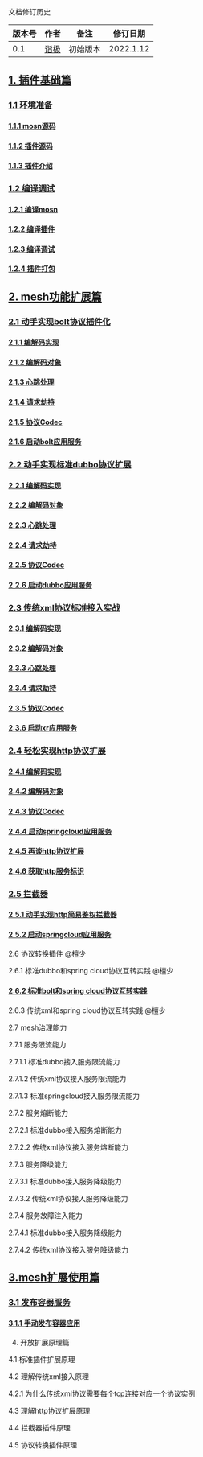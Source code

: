 文档修订历史

| 版本号 | 作者 | 备注     | 修订日期  |
| ------ | ---- | -------- | --------- |
| 0.1    | [诣极](https://github.com/zonghaishang) | 初始版本 | 2022.1.12 |

## [1. 插件基础篇](https://github.com/mosn/extensions/blob/master/go-plugin/doc/1.plugin-prepare.md#1-%E6%8F%92%E4%BB%B6%E5%9F%BA%E7%A1%80%E7%AF%87)

### [1.1 环境准备](https://github.com/mosn/extensions/blob/master/go-plugin/doc/1.plugin-prepare.md#11-%E7%8E%AF%E5%A2%83%E5%87%86%E5%A4%87)

#### [1.1.1 mosn源码](https://github.com/mosn/extensions/blob/master/go-plugin/doc/1.plugin-prepare.md#111-mosn%E6%BA%90%E7%A0%81)

#### [1.1.2 插件源码](https://github.com/mosn/extensions/blob/master/go-plugin/doc/1.plugin-prepare.md#112-%E6%8F%92%E4%BB%B6%E6%BA%90%E7%A0%81)

#### [1.1.3 插件介绍](https://github.com/mosn/extensions/blob/master/go-plugin/doc/1.plugin-prepare.md#113-%E6%8F%92%E4%BB%B6%E4%BB%8B%E7%BB%8D)

### [1.2 编译调试](https://github.com/mosn/extensions/blob/master/go-plugin/doc/1.plugin-prepare.md#12-%E7%BC%96%E8%AF%91%E8%B0%83%E8%AF%95)

#### [1.2.1 编译mosn](https://github.com/mosn/extensions/blob/master/go-plugin/doc/1.plugin-prepare.md#121-%E7%BC%96%E8%AF%91mosn)

#### [1.2.2 编译插件](https://github.com/mosn/extensions/blob/master/go-plugin/doc/1.plugin-prepare.md#122-%E7%BC%96%E8%AF%91%E6%8F%92%E4%BB%B6)

#### [1.2.3 编译调试](https://github.com/mosn/extensions/blob/master/go-plugin/doc/1.plugin-prepare.md#123-%E7%BC%96%E8%AF%91%E8%B0%83%E8%AF%95)

#### [1.2.4 插件打包](https://github.com/mosn/extensions/blob/master/go-plugin/doc/1.plugin-prepare.md#124-%E6%8F%92%E4%BB%B6%E6%89%93%E5%8C%85)

## [2. mesh功能扩展篇](https://github.com/mosn/extensions/blob/master/go-plugin/doc/2.1bolt.md)

### [2.1 动手实现bolt协议插件化](https://github.com/mosn/extensions/blob/master/go-plugin/doc/2.1bolt.md#21-%E5%8A%A8%E6%89%8B%E5%AE%9E%E7%8E%B0bolt%E5%8D%8F%E8%AE%AE%E6%8F%92%E4%BB%B6%E5%8C%96)

#### [2.1.1 编解码实现](https://github.com/mosn/extensions/blob/master/go-plugin/doc/2.1bolt.md#211-%E7%BC%96%E8%A7%A3%E7%A0%81%E5%AE%9E%E7%8E%B0)

#### [2.1.2 编解码对象](https://github.com/mosn/extensions/blob/master/go-plugin/doc/2.1bolt.md#212-%E7%BC%96%E8%A7%A3%E7%A0%81%E5%AF%B9%E8%B1%A1)

#### [2.1.3 心跳处理](https://github.com/mosn/extensions/blob/master/go-plugin/doc/2.1bolt.md#213-%E5%BF%83%E8%B7%B3%E5%A4%84%E7%90%86) 

#### [2.1.4 请求劫持](https://github.com/mosn/extensions/blob/master/go-plugin/doc/2.1bolt.md#214-%E8%AF%B7%E6%B1%82%E5%8A%AB%E6%8C%81) 

#### [2.1.5 协议Codec](https://github.com/mosn/extensions/blob/master/go-plugin/doc/2.1bolt.md#215-%E5%8D%8F%E8%AE%AEcodec) 

#### [2.1.6 启动bolt应用服务](https://github.com/mosn/extensions/blob/master/go-plugin/doc/2.1bolt.md#216-%E5%90%AF%E5%8A%A8bolt%E5%BA%94%E7%94%A8%E6%9C%8D%E5%8A%A1) 



### [2.2 动手实现标准dubbo协议扩展](https://github.com/mosn/extensions/blob/master/go-plugin/doc/2.2dubbo.md)

#### [2.2.1 编解码实现](https://github.com/mosn/extensions/blob/master/go-plugin/doc/2.2dubbo.md#221-%E7%BC%96%E8%A7%A3%E7%A0%81%E5%AE%9E%E7%8E%B0)

#### [2.2.2 编解码对象](https://github.com/mosn/extensions/blob/master/go-plugin/doc/2.2dubbo.md#222-%E7%BC%96%E8%A7%A3%E7%A0%81%E5%AF%B9%E8%B1%A1)

#### [2.2.3 心跳处理](https://github.com/mosn/extensions/blob/master/go-plugin/doc/2.2dubbo.md#223-%E5%BF%83%E8%B7%B3%E5%A4%84%E7%90%86)

#### [2.2.4 请求劫持](https://github.com/mosn/extensions/blob/master/go-plugin/doc/2.2dubbo.md#224-%E8%AF%B7%E6%B1%82%E5%8A%AB%E6%8C%81)

#### [2.2.5 协议Codec](https://github.com/mosn/extensions/blob/master/go-plugin/doc/2.2dubbo.md#225-%E5%8D%8F%E8%AE%AEcodec)

#### [2.2.6 启动dubbo应用服务](https://github.com/mosn/extensions/blob/master/go-plugin/doc/2.2dubbo.md#226-%E5%90%AF%E5%8A%A8dubbo%E5%BA%94%E7%94%A8%E6%9C%8D%E5%8A%A1)

### [2.3 传统xml协议标准接入实战](https://github.com/mosn/extensions/blob/master/go-plugin/doc/2.3xml.md) 

#### [2.3.1 编解码实现](https://github.com/mosn/extensions/blob/master/go-plugin/doc/2.3xml.md#231-%E7%BC%96%E8%A7%A3%E7%A0%81%E5%AE%9E%E7%8E%B0) 

#### [2.3.2 编解码对象](https://github.com/mosn/extensions/blob/master/go-plugin/doc/2.3xml.md#232-%E7%BC%96%E8%A7%A3%E7%A0%81%E5%AF%B9%E8%B1%A1) 

#### [2.3.3 心跳处理](https://github.com/mosn/extensions/blob/master/go-plugin/doc/2.3xml.md#233-%E5%BF%83%E8%B7%B3%E5%A4%84%E7%90%86) 

#### [2.3.4 请求劫持](https://github.com/mosn/extensions/blob/master/go-plugin/doc/2.3xml.md#234-%E8%AF%B7%E6%B1%82%E5%8A%AB%E6%8C%81) 

#### [2.3.5 协议Codec](https://github.com/mosn/extensions/blob/master/go-plugin/doc/2.3xml.md#235-%E5%8D%8F%E8%AE%AEcodec) 

#### [2.3.6 启动xr应用服务](https://github.com/mosn/extensions/blob/master/go-plugin/doc/2.3xml.md#236-%E5%90%AF%E5%8A%A8xr%E5%BA%94%E7%94%A8%E6%9C%8D%E5%8A%A1) 

### [2.4 轻松实现http协议扩展](https://github.com/mosn/extensions/blob/master/go-plugin/doc/2.4springcloud.md)

#### [2.4.1 编解码实现](https://github.com/mosn/extensions/blob/master/go-plugin/doc/2.4springcloud.md#241-%E7%BC%96%E8%A7%A3%E7%A0%81%E5%AE%9E%E7%8E%B0)

#### [2.4.2 编解码对象](https://github.com/mosn/extensions/blob/master/go-plugin/doc/2.4springcloud.md#242-%E7%BC%96%E8%A7%A3%E7%A0%81%E5%AF%B9%E8%B1%A1)

#### [2.4.3 协议Codec](https://github.com/mosn/extensions/blob/master/go-plugin/doc/2.4springcloud.md#243-%E5%8D%8F%E8%AE%AEcodec)

#### [2.4.4 启动springcloud应用服务](https://github.com/mosn/extensions/blob/master/go-plugin/doc/2.4springcloud.md#244-%E5%90%AF%E5%8A%A8springcloud%E5%BA%94%E7%94%A8%E6%9C%8D%E5%8A%A1)

#### [2.4.5 再谈http协议扩展](https://github.com/mosn/extensions/blob/master/go-plugin/doc/2.4springcloud.md#245-%E5%86%8D%E8%B0%88http%E5%8D%8F%E8%AE%AE%E6%89%A9%E5%B1%95)

#### [2.4.6 获取http服务标识](https://github.com/mosn/extensions/blob/master/go-plugin/doc/2.4springcloud.md#246-%E8%8E%B7%E5%8F%96http%E6%9C%8D%E5%8A%A1%E6%A0%87%E8%AF%86)

### [2.5 拦截器](https://github.com/mosn/extensions/blob/master/go-plugin/doc/2.5filter.md) 

#### [2.5.1 动手实现http简易鉴权拦截器](https://github.com/mosn/extensions/blob/master/go-plugin/doc/2.5filter.md#251-%E5%8A%A8%E6%89%8B%E5%AE%9E%E7%8E%B0http%E7%AE%80%E6%98%93%E9%89%B4%E6%9D%83%E6%8B%A6%E6%88%AA%E5%99%A8) 

#### [2.5.2 启动springcloud应用服务](https://github.com/mosn/extensions/blob/master/go-plugin/doc/2.5filter.md#252-%E5%90%AF%E5%8A%A8springcloud%E5%BA%94%E7%94%A8%E6%9C%8D%E5%8A%A1)  

2.6 协议转换插件 @檀少

2.6.1 标准dubbo和spring cloud协议互转实践 @檀少

#### [2.6.2 标准bolt和spring cloud协议互转实践](https://github.com/mosn/extensions/blob/master/go-plugin/doc/2.6.2bolt2springcloud.md) 

2.6.3 传统xml和spring cloud协议互转实践 @檀少

2.7 mesh治理能力

2.7.1 服务限流能力

2.7.1.1 标准dubbo接入服务限流能力

2.7.1.2 传统xml协议接入服务限流能力

2.7.1.3 标准springcloud接入服务限流能力

2.7.2 服务熔断能力

2.7.2.1 标准dubbo接入服务熔断能力

2.7.2.2 传统xml协议接入服务熔断能力

2.7.3 服务降级能力

2.7.3.1 标准dubbo接入服务降级能力

2.7.3.2 传统xml协议接入服务降级能力

2.7.4 服务故障注入能力

2.7.4.1 标准dubbo接入服务降级能力

2.7.4.2 传统xml协议接入服务降级能力

## [3.mesh扩展使用篇](https://github.com/mosn/extensions/blob/master/go-plugin/doc/3.1pub-pod.md) 

### [3.1 发布容器服务](https://github.com/mosn/extensions/blob/master/go-plugin/doc/3.1pub-pod.md#31-%E5%8F%91%E5%B8%83%E5%AE%B9%E5%99%A8%E6%9C%8D%E5%8A%A1)

#### [3.1.1 手动发布容器应用](https://github.com/mosn/extensions/blob/master/go-plugin/doc/3.1pub-pod.md#311-%E5%AE%B9%E5%99%A8%E4%B8%AD%E5%8F%91%E5%B8%83%E5%BA%94%E7%94%A8)

4. 开放扩展原理篇

4.1 标准插件扩展原理

4.2 理解传统xml接入原理

4.2.1 为什么传统xml协议需要每个tcp连接对应一个协议实例

4.3 理解http协议扩展原理

4.4 拦截器插件原理

4.5 协议转换插件原理

